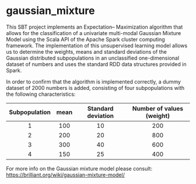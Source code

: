 # gaussian_mixture

This SBT project implements an Expectation– Maximization algorithm that allows for the classification of a univariate multi-modal Gaussian Mixture Model using the Scala API of the Apache Spark cluster computing framework. 
The implementation of this unsupervised learning model allows us to determine the weights, means and standard deviations of the Gaussian distributed subpopulations in an unclassified one-dimensional dataset of numbers and uses the standard RDD data structures provided in Spark.

In order to confirm that the algorithm is implemented correctly, a dummy dataset of 2000 numbers is added, consisting of four subpopulations with the following characteristics:

| Subpopulation | mean  | Standard deviation | Number of values (weight) |
| :-------------: | :-----: | :-------------------: | :---------------------------:|
| 1 | 100 | 10 | 200 |
| 2 | 200 | 20 | 800 |
| 3 | 300 | 40 | 600 |
| 4 | 150 | 25 | 400 |

For more info on the Gaussian mixture model please consult:
https://brilliant.org/wiki/gaussian-mixture-model/

